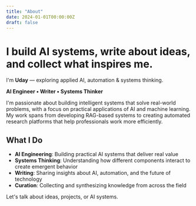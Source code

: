```yaml
---
title: "About"
date: 2024-01-01T00:00:00Z
draft: false
---
```


# I build AI systems, write about ideas, and collect what inspires me.

I'm **Uday** — exploring applied AI, automation & systems thinking.

**AI Engineer • Writer • Systems Thinker**

I'm passionate about building intelligent systems that solve real-world problems, with a focus on practical applications of AI and machine learning. My work spans from developing RAG-based systems to creating automated research platforms that help professionals work more efficiently.

## What I Do

- **AI Engineering**: Building practical AI systems that deliver real value
- **Systems Thinking**: Understanding how different components interact to create emergent behavior
- **Writing**: Sharing insights about AI, automation, and the future of technology
- **Curation**: Collecting and synthesizing knowledge from across the field

Let's talk about ideas, projects, or AI systems.
